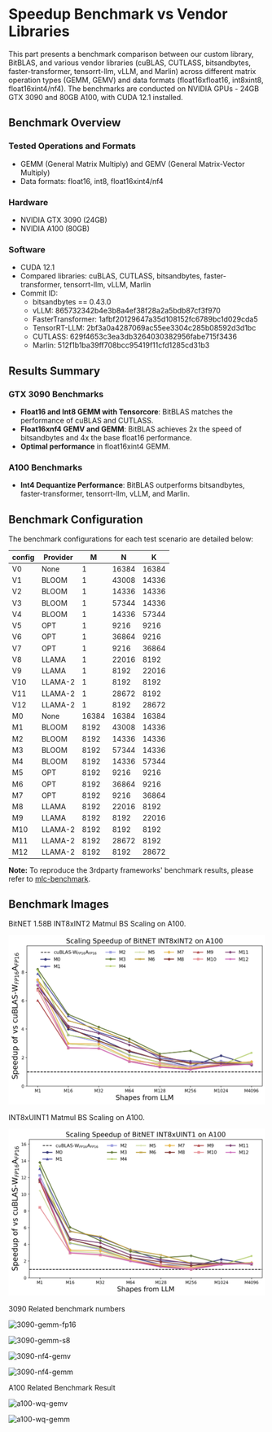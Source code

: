 # Speedup Benchmark vs Vendor Libraries

This part presents a benchmark comparison between our custom library, BitBLAS, and various vendor libraries (cuBLAS, CUTLASS, bitsandbytes, faster-transformer, tensorrt-llm, vLLM, and Marlin) across different matrix operation types (GEMM, GEMV) and data formats (float16xfloat16, int8xint8, float16xint4/nf4). The benchmarks are conducted on NVIDIA GPUs - 24GB GTX 3090 and 80GB A100, with CUDA 12.1 installed.

## Benchmark Overview

### Tested Operations and Formats

- GEMM (General Matrix Multiply) and GEMV (General Matrix-Vector Multiply)
- Data formats: float16, int8, float16xint4/nf4

### Hardware

- NVIDIA GTX 3090 (24GB)
- NVIDIA A100 (80GB)

### Software

- CUDA 12.1
- Compared libraries: cuBLAS, CUTLASS, bitsandbytes, faster-transformer, tensorrt-llm, vLLM, Marlin
- Commit ID:
  - bitsandbytes == 0.43.0
  - vLLM: 865732342b4e3b8a4ef38f28a2a5bdb87cf3f970
  - FasterTransformer: 1afbf20129647a35d108152fc6789bc1d029cda5
  - TensorRT-LLM: 2bf3a0a4287069ac55ee3304c285b08592d3d1bc
  - CUTLASS: 629f4653c3ea3db3264030382956fabe715f3436
  - Marlin: 512f1b1ba39ff708bcc95419f11cfd1285cd31b3

## Results Summary

### GTX 3090 Benchmarks

- **Float16 and Int8 GEMM with Tensorcore**: BitBLAS matches the performance of cuBLAS and CUTLASS.
- **Float16xnf4 GEMV and GEMM**: BitBLAS achieves 2x the speed of bitsandbytes and 4x the base float16 performance.
- **Optimal performance** in float16xint4 GEMM.

### A100 Benchmarks

- **Int4 Dequantize Performance**: BitBLAS outperforms bitsandbytes, faster-transformer, tensorrt-llm, vLLM, and Marlin.

## Benchmark Configuration

The benchmark configurations for each test scenario are detailed below:

<!-- center -->
<div align="center">

<table class="tableizer-table">
<thead><tr class="tableizer-firstrow"><th>config</th><th>Provider</th><th>M</th><th>N</th><th>K</th></tr></thead><tbody>
 <tr><td>V0</td><td>None</td><td>1</td><td>16384</td><td>16384</td></tr>
 <tr><td>V1</td><td>BLOOM</td><td>1</td><td>43008</td><td>14336</td></tr>
 <tr><td>V2</td><td>BLOOM</td><td>1</td><td>14336</td><td>14336</td></tr>
 <tr><td>V3</td><td>BLOOM</td><td>1</td><td>57344</td><td>14336</td></tr>
 <tr><td>V4</td><td>BLOOM</td><td>1</td><td>14336</td><td>57344</td></tr>
 <tr><td>V5</td><td>OPT</td><td>1</td><td>9216</td><td>9216</td></tr>
 <tr><td>V6</td><td>OPT</td><td>1</td><td>36864</td><td>9216</td></tr>
 <tr><td>V7</td><td>OPT</td><td>1</td><td>9216</td><td>36864</td></tr>
 <tr><td>V8</td><td>LLAMA</td><td>1</td><td>22016</td><td>8192</td></tr>
 <tr><td>V9</td><td>LLAMA</td><td>1</td><td>8192</td><td>22016</td></tr>
 <tr><td>V10</td><td>LLAMA-2</td><td>1</td><td>8192</td><td>8192</td></tr>
 <tr><td>V11</td><td>LLAMA-2</td><td>1</td><td>28672</td><td>8192</td></tr>
 <tr><td>V12</td><td>LLAMA-2</td><td>1</td><td>8192</td><td>28672</td></tr>
 <tr><td>M0</td><td>None</td><td>16384</td><td>16384</td><td>16384</td></tr>
 <tr><td>M1</td><td>BLOOM</td><td>8192</td><td>43008</td><td>14336</td></tr>
 <tr><td>M2</td><td>BLOOM</td><td>8192</td><td>14336</td><td>14336</td></tr>
 <tr><td>M3</td><td>BLOOM</td><td>8192</td><td>57344</td><td>14336</td></tr>
 <tr><td>M4</td><td>BLOOM</td><td>8192</td><td>14336</td><td>57344</td></tr>
 <tr><td>M5</td><td>OPT</td><td>8192</td><td>9216</td><td>9216</td></tr>
 <tr><td>M6</td><td>OPT</td><td>8192</td><td>36864</td><td>9216</td></tr>
 <tr><td>M7</td><td>OPT</td><td>8192</td><td>9216</td><td>36864</td></tr>
 <tr><td>M8</td><td>LLAMA</td><td>8192</td><td>22016</td><td>8192</td></tr>
 <tr><td>M9</td><td>LLAMA</td><td>8192</td><td>8192</td><td>22016</td></tr>
 <tr><td>M10</td><td>LLAMA-2</td><td>8192</td><td>8192</td><td>8192</td></tr>
 <tr><td>M11</td><td>LLAMA-2</td><td>8192</td><td>28672</td><td>8192</td></tr>
 <tr><td>M12</td><td>LLAMA-2</td><td>8192</td><td>8192</td><td>28672</td></tr>
</tbody></table>
</div>

**Note:** To reproduce the 3rdparty frameworks' benchmark results, please refer to [mlc-benchmark](https://github.com/LeiWang1999/mlc-benchmark).

## Benchmark Images

BitNET 1.58B INT8xINT2 Matmul BS Scaling on A100.

![int8xiint2_scaling](../images/figures/op_benchmark_a100_int2_scaling.png)

INT8xUINT1 Matmul BS Scaling on A100.

![int8xiint1_scaling](../images/figures/op_benchmark_a100_uint1_scaling.png)

3090 Related benchmark numbers

![3090-gemm-fp16](../images/figures/op_benchmark_3090_fp16_gemm.png)

![3090-gemm-s8](../images/figures/op_benchmark_3090_s8_gemm.png)

![3090-nf4-gemv](../images/figures/op_benchmark_3090_nf4_gemv.png)

![3090-nf4-gemm](../images/figures/op_benchmark_3090_nf4_gemm.png)

A100 Related Benchmark Result

![a100-wq-gemv](../images/figures/op_benchmark_a100_wq_gemv_e8.png)

![a100-wq-gemm](../images/figures/op_benchmark_a100_wq_gemm_e8.png)
